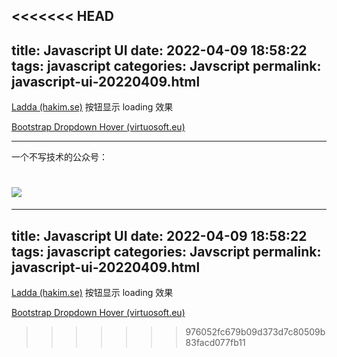 <<<<<<< HEAD
---
title: Javascript UI
date: 2022-04-09 18:58:22
tags: javascript
categories: Javscript
permalink: javascript-ui-20220409.html
---

[Ladda (hakim.se)](https://lab.hakim.se/ladda/) 按钮显示 loading 效果

[Bootstrap Dropdown Hover (virtuosoft.eu)](https://www.virtuosoft.eu/code/bootstrap-dropdown-hover/)

---

一个不写技术的公众号：

![](https://hefengbao.github.io/assets/images/eyeswap.jpg)
=======
---
title: Javascript UI
date: 2022-04-09 18:58:22
tags: javascript
categories: Javscript
permalink: javascript-ui-20220409.html
---

[Ladda (hakim.se)](https://lab.hakim.se/ladda/) 按钮显示 loading 效果

[Bootstrap Dropdown Hover (virtuosoft.eu)](https://www.virtuosoft.eu/code/bootstrap-dropdown-hover/)

>>>>>>> 976052fc679b09d373d7c80509b83facd077fb11
